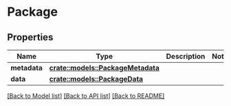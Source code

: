# Package

## Properties

Name | Type | Description | Notes
------------ | ------------- | ------------- | -------------
**metadata** | [**crate::models::PackageMetadata**](PackageMetadata.md) |  | 
**data** | [**crate::models::PackageData**](PackageData.md) |  | 

[[Back to Model list]](../README.md#documentation-for-models) [[Back to API list]](../README.md#documentation-for-api-endpoints) [[Back to README]](../README.md)


